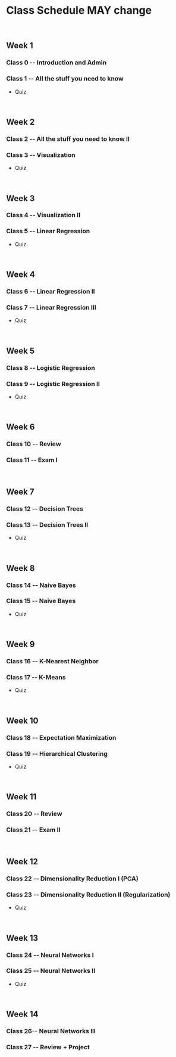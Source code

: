 # Class Schedule MAY change

</br>

## Week 1
### Class 0 -- Introduction and Admin
### Class 1 -- All the stuff you need to know
* Quiz

</br>

## Week 2
### Class 2 -- All the stuff you need to know II
### Class 3 -- Visualization
* Quiz

</br>

## Week 3
### Class 4 -- Visualization II
### Class 5 -- Linear Regression
* Quiz

</br>

## Week 4
### Class 6 -- Linear Regression II
### Class 7 -- Linear Regression III
* Quiz

</br>

## Week 5
### Class 8 -- Logistic Regression
### Class 9 -- Logistic Regression II
* Quiz

</br>

## Week 6
### Class 10 -- Review
### Class 11 -- Exam I

</br>

## Week 7
### Class 12 -- Decision Trees
### Class 13 -- Decision Trees II
* Quiz

</br>

## Week 8
### Class 14 -- Naive Bayes
### Class 15 -- Naive Bayes
* Quiz

</br>

## Week 9
### Class 16 -- K-Nearest Neighbor
### Class 17 -- K-Means
* Quiz

</br>

## Week 10
### Class 18 -- Expectation Maximization
### Class 19 -- Hierarchical Clustering
* Quiz

</br>

## Week 11
### Class 20 -- Review
### Class 21 -- Exam II

</br>

## Week 12
### Class 22 -- Dimensionality Reduction I (PCA)
### Class 23 -- Dimensionality Reduction II (Regularization)
* Quiz

</br>

## Week 13
### Class 24 -- Neural Networks I
### Class 25 -- Neural Networks II
* Quiz

</br>

## Week 14
### Class 26-- Neural Networks III
### Class 27 -- Review + Project

</br>
